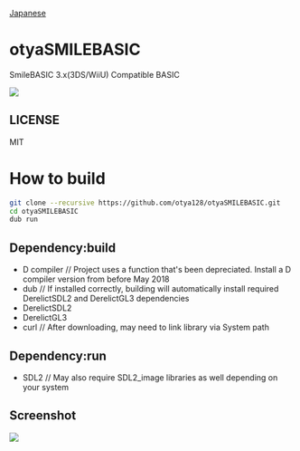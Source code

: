 [Japanese](README-ja.md)
# otyaSMILEBASIC
SmileBASIC 3.x(3DS/WiiU) Compatible BASIC

<img src="https://raw.githubusercontent.com/otya128/otyaSMILEBASIC/master/screenshots/GAME4SHOOTER.png">

## LICENSE
MIT

# How to build
```sh
git clone --recursive https://github.com/otya128/otyaSMILEBASIC.git
cd otyaSMILEBASIC
dub run
```

## Dependency:build
+ D compiler    // Project uses a function that's been depreciated. Install a D compiler version from before May 2018
+ dub           // If installed correctly, building will automatically install required DerelictSDL2 and DerelictGL3 dependencies
+ DerelictSDL2
+ DerelictGL3 
+ curl          // After downloading, may need to link library via System path

## Dependency:run
+ SDL2 // May also require SDL2_image libraries as well depending on your system

## Screenshot

<img src="https://raw.githubusercontent.com/otya128/otyaSMILEBASIC/master/screenshots/SBGED(WIIU).png">

